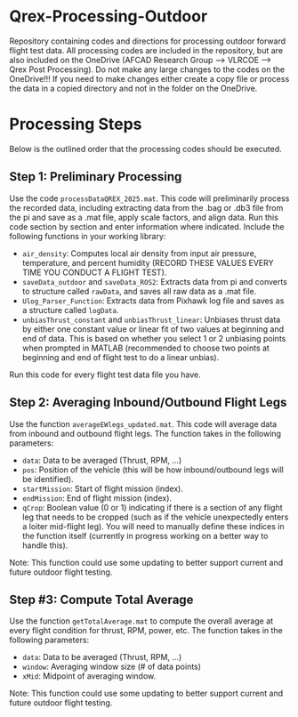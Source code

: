 # Qrex-Processing-Outdoor
Repository containing codes and directions for processing outdoor forward flight test data. All processing codes are included in the repository, but are also included on the OneDrive (AFCAD Research Group --> VLRCOE --> Qrex Post Processing). Do not make any large changes to the codes on the OneDrive!!! If you need to make changes either create a copy file or process the data in a copied directory and not in the folder on the OneDrive.

# Processing Steps
Below is the outlined order that the processing codes should be executed.

## Step 1: Preliminary Processing
Use the code ```processDataQREX_2025.mat```. This code will preliminarily process the recorded data, including extracting data from the .bag or .db3 file from the pi and save as a .mat file, apply scale factors, and align data. Run this code section by section and enter information where indicated. Include the following functions in your working library:
  * ```air_density```: Computes local air density from input air pressure, temperature, and percent humidity (RECORD THESE VALUES EVERY TIME YOU CONDUCT A FLIGHT TEST).
  * ```saveData_outdoor``` and ```saveData_ROS2```: Extracts data from pi and converts to structure called ```rawData```, and saves all raw data as a .mat file.
  * ```Ulog_Parser_Function```: Extracts data from Pixhawk log file and saves as a structure called ```logData```.
  * ```unbiasThrust_constant``` and ```unbiasThrust_linear```: Unbiases thrust data by either one constant value or linear fit of two values at beginning and end of data. This is based on whether you select 1 or 2 unbiasing points when prompted in MATLAB (recommended to choose two points at beginning and end of flight test to do a linear unbias).

Run this code for every flight test data file you have. 

## Step 2: Averaging Inbound/Outbound Flight Legs
Use the function ```averageEWlegs_updated.mat```. This code will average data from inbound and outbound flight legs. The function takes in the following parameters:
* ```data```: Data to be averaged (Thrust, RPM, ...)
* ```pos```: Position of the vehicle (this will be how inbound/outbound legs will be identified).
* ```startMission```: Start of flight mission (index).
* ```endMission```: End of flight mission (index).
* ```qCrop```: Boolean value (0 or 1) indicating if there is a section of any flight leg that needs to be cropped (such as if the vehicle unexpectedly enters a loiter mid-flight leg). You will need to manually define these indices in the function itself (currently in progress working on a better way to handle this).

Note: This function could use some updating to better support current and future outdoor flight testing. 

## Step #3: Compute Total Average
Use the function ```getTotalAverage.mat``` to compute the overall average at every flight condition for thrust, RPM, power, etc. The function takes in the following parameters:
* ```data```: Data to be averaged (Thrust, RPM, ...)
* ```window```: Averaging window size (# of data points)
* ```xMid```: Midpoint of averaging window.

Note: This function could use some updating to better support current and future outdoor flight testing. 

